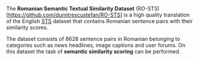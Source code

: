 The **Romanian Semantic Textual Similarity Dataset** (RO-STS)[https://github.com/dumitrescustefan/RO-STS] is a high quality translation of the English [STS](https://ixa2.si.ehu.eus/stswiki/index.php/STSbenchmark) dataset that contains Romanian sentence pairs with their similarity scores.

The dataset consists of 8628 sentence pairs in Romanian belonging to categories such as news headlines, image captions and user forums. On this dataset the task of **semantic similarity scoring** can be performed.
